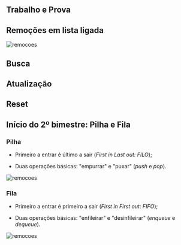 ## Trabalho e Prova

## Remoções em lista ligada

![remocoes](../images/list/remocoes.svg)

## Busca

## Atualização

## Reset

## Início do 2º bimestre: Pilha e Fila

### Pilha

* Primeiro a entrar é último a sair (*First in Last out: FILO*);

* Duas operações básicas: "empurrar" e "puxar" (*push* e *pop*).

![remocoes](../images/stack-queue/stack.svg)

### Fila

* Primeiro a entrar é primeiro a sair (*First in First out: FIFO*);

* Duas operações básicas: "enfileirar" e "desinfileirar" (*enqueue* e *dequeue*).

![remocoes](../images/stack-queue/queue.svg)
